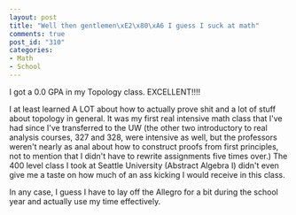 ```yaml
--- 
layout: post
title: "Well then gentlemen\xE2\x80\xA6 I guess I suck at math"
comments: true
post_id: "310"
categories:
- Math
- School
---
```

I got a 0.0 GPA in my Topology class.  EXCELLENT!!!!

I at least learned A LOT about how to actually prove shit and a lot of stuff about topology in general.  It was my first real intensive math class that I've had since I've transferred to the UW (the other two introductory to real analysis courses, 327 and 328, were intensive as well, but the professors weren't nearly as anal about how to construct proofs from first principles, not to mention that I didn't have to rewrite assignments five times over.)  The 400 level class I took at Seattle University (Abstract Algebra I) didn't even give me a taste on how much of an ass kicking I would receive in this class.

In any case, I guess I have to lay off the Allegro for a bit during the school year and actually use my time effectively.
